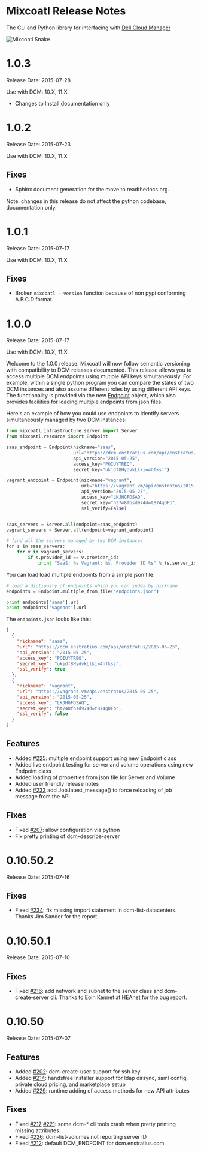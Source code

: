 Mixcoatl Release Notes
==================
The CLI and Python library for interfacing with [Dell Cloud Manager](http://www.enstratius.com/)

![Mixcoatl Snake](http://mixcoatl.net/assets/images/mixcoatl_serpent.png)



1.0.3
=====

Release Date: 2015-07-28

Use with DCM: 10.X, 11.X

- Changes to Install documentation only

1.0.2
=====

Release Date: 2015-07-23

Use with DCM: 10.X, 11.X

Fixes
-----

- Sphinx document generation for the move to readthedocs.org.

Note: changes in this release do not affect the python codebase, documentation only.


1.0.1
=======

Release Date: 2015-07-17

Use with DCM: 10.X, 11.X

Fixes
-----

- Broken `mixcoatl --version` function because of non pypi conforming A.B.C.D format.  

1.0.0
=============

Release Date: 2015-07-17

Use with DCM: 10.X, 11.X

Welcome to the 1.0.0 release. Mixcoatl will now follow semantic versioning with compatibility to DCM releases
documented. This release allows you to access multiple DCM endpoints using mutiple API keys simultaneously. For example,
within a single python program you can compare the states of two DCM instances and also assume different roles by using
different API keys. The functionality is provided via the new [Endpoint][endpointL15] object,  which also provides
facilities for loading multiple endpoints from json files.

Here's an example of how you could use endpoints to identify servers simultaneously managed by two DCM instances:

```python
from mixcoatl.infrastructure.server import Server
from mixcoatl.resource import Endpoint

saas_endpoint = Endpoint(nickname="saas",
                         url="https://dcm.enstratius.com/api/enstratus/2015-05-25",
                         api_version="2015-05-25",
                         access_key="POIUYTREQ",
                         secret_key="ukjdf8HydvkLlki=4hfksj")

vagrant_endpoint = Endpoint(nickname="vagrant",
                            url="https://vagrant.vm/api/enstratus/2015-05-25",
                            api_version="2015-05-25",
                            access_key="LKJHGFDSAQ",
                            secret_key="ht748fbsd974d=t874gDFb",
                            ssl_verify=False)


saas_servers = Server.all(endpoint=saas_endpoint)
vagrant_servers = Server.all(endpoint=vagrant_endpoint)

# find all the servers managed by two DCM instances
for s in saas_servers:
    for v in vagrant_servers:
        if s.provider_id == v.provider_id:
            print "SaaS: %s Vagrant: %s, Provider ID %s" % (s.server_id, v.server_id, v.provider_id)
```

You can load load multiple endpoints from a simple json file:

```python
# load a dictionary of endpoints which you can index by nickname
endpoints = Endpoint.multiple_from_file("endpoints.json")

print endpoints['saas'].url
print endpoints['vagrant'].url
```

The `endpoints.json` looks like this:

```json
[
  {
    "nickname": "saas",
    "url": "https://dcm.enstratius.com/api/enstratus/2015-05-25",
    "api_version": "2015-05-25",
    "access_key": "POIUYTREQ",
    "secret_key": "ukjdf8HydvkLlki=4hfksj",
    "ssl_verify": true
  },
  {
    "nickname": "vagrant",
    "url": "https://vagrant.vm/api/enstratus/2015-05-25",
    "api_version": "2015-05-25",
    "access_key": "LKJHGFDSAQ",
    "secret_key": "ht748fbsd974d=t874gDFb",
    "ssl_verify": false
  }
]
```

Features
---------
- Added [#225][225]: multiple endpoint support using new Endpoint class
- Added live endpoint testing for server and volume operations using new Endpoint class
- Added loading of properties from json file for Server and Volume
- Added user friendly release notes
- Added [#233][233] add Job.latest_message() to force reloading of job message from the API.


Fixes
--------
- Fixed [#207][207]: allow configuration via python
- Fix pretty printing of dcm-describe-server

[207]:https://github.com/enStratus/mixcoatl/issues/207
[225]:https://github.com/enStratus/mixcoatl/pull/225
[233]:https://github.com/enStratus/mixcoatl/issues/233

[endpointL15]:[https://github.com/enStratus/mixcoatl/blob/feature/multi-endpoint/mixcoatl/resource.py#L15]


0.10.50.2
=============

Release Date: 2015-07-16

Fixes
------
- Fixed [#234][234]: fix missing import statement in dcm-list-datacenters. Thanks Jim Sander for the 
  report.

[234]:https://github.com/enStratus/mixcoatl/issues/234

0.10.50.1
=============

Release Date: 2015-07-10

Fixes
------
- Fixed [#216][216]: add network and subnet to the server class and dcm-create-server cli. Thanks to
  Eoin Kennet at HEAnet for the bug report.

[216]:https://github.com/enStratus/mixcoatl/issues/216

0.10.50
=============

Release Date: 2015-07-07

Features
--------
- Added [#202][202]: dcm-create-user support for ssh key
- Added [#214][214]: handsfree installer support for ldap dirsync, saml config, private cloud pricing, and marketplace setup
- Added [#229][229]: runtime adding of access methods for new API attributes

Fixes
------
- Fixed [#217][217] [#221][221]:  some dcm-* cli tools crash when pretty printing missing attributes
- Fixed [#226][226]: dcm-list-volumes not reporting server ID
- Fixed [#212][212]: default DCM_ENDPOINT for dcm.enstratius.com

[202]:https://github.com/enStratus/mixcoatl/pull/202
[214]:https://github.com/enStratus/mixcoatl/pull/214
[229]:https://github.com/enStratus/mixcoatl/issues/229
[217]:https://github.com/enStratus/mixcoatl/pull/217
[221]:https://github.com/enStratus/mixcoatl/issues/221
[226]:https://github.com/enStratus/mixcoatl/issues/226
[229]:https://github.com/enStratus/mixcoatl/issues/229
[212]:https://github.com/enStratus/mixcoatl/pull/212





